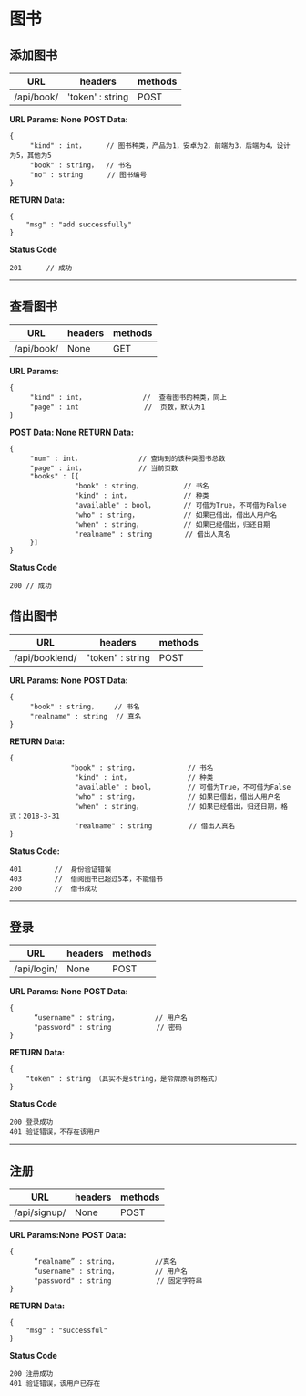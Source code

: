 # 图书
## 添加图书 
|URL| headers|methods|
|--|--|--|
| /api/book/ | 'token' : string  | POST | 
**URL Params:  None** 
**POST Data:** 
```
{
	 "kind" : int，     // 图书种类，产品为1，安卓为2，前端为3，后端为4，设计为5，其他为5 
	 "book" : string，  // 书名 
	 "no" : string      // 图书编号  
}
``` 
**RETURN Data:** 
```
{
	"msg" : "add successfully" 
} 
``` 
**Status Code** 
```
201      // 成功
```
***
## 查看图书 
|URL| headers|methods|
|--|--|--|
| /api/book/ | None | GET | 
**URL Params:** 
```
{
	 "kind" : int，              //  查看图书的种类，同上 
	 "page" : int                //  页数，默认为1 
}
```
**POST Data: None** 
**RETURN Data:** 
```
{
	 "num" : int，              // 查询到的该种类图书总数 
	 "page" : int，             // 当前页数 
	 "books" : [{
	 			"book" : string，          // 书名 
				"kind" : int，             // 种类 
				"available" : bool，       // 可借为True，不可借为False  
				"who" : string，           // 如果已借出，借出人用户名 
				"when" : string，          // 如果已经借出，归还日期 
				"realname" : string        // 借出人真名 
 	 }] 
}
```
**Status Code** 
```
200 // 成功 
```
## 借出图书 
|URL| headers|methods|
|--|--|--|
| /api/booklend/ | "token" : string | POST |  
**URL Params:  None** 
**POST Data:** 
```
{
	 "book" : string，    // 书名 
	 "realname" : string  // 真名
}
```  
**RETURN Data:** 
```
{
			   "book" : string，            // 书名 
				"kind" : int，              // 种类 
				"available" : bool，        // 可借为True，不可借为False 
				"who" : string，            // 如果已借出，借出人用户名 
				"when" : string，           // 如果已经借出，归还日期，格式：2018-3-31 
				"realname" : string         // 借出人真名 
}
```
**Status Code:**   
```
401        //  身份验证错误 
403        //  借阅图书已超过5本，不能借书
200        //  借书成功 
```
*** 
## 登录
|URL| headers|methods|
|--|--|--|
| /api/login/ | None | POST|  
**URL Params:  None** 
**POST Data:** 
```
{
	  “username" : string，         // 用户名 
	  "password" : string           // 密码 
}
```  
**RETURN Data:** 
```
{
	"token" : string （其实不是string，是令牌原有的格式）
}
```
**Status Code** 
```
200 登录成功
401 验证错误，不存在该用户 
```
***
## 注册
|URL| headers|methods|
|--|--|--|
| /api/signup/ | None | POST|  
**URL Params:None** 
**POST Data:** 
```
{
      “realname” : string，         //真名
	  “username" : string，         // 用户名 
	  "password" : string           // 固定字符串
}
```  
**RETURN Data:** 
```
{
	"msg" : "successful"  
}
```
**Status Code** 
```
200 注册成功
401 验证错误，该用户已存在
```



